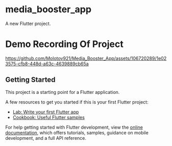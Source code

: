 # media_booster_app

A new Flutter project.

# Demo Recording Of Project

https://github.com/Molotov921/Media_Booster_App/assets/106720289/1e023575-cfb8-448d-a63c-4639889cb65a

## Getting Started

This project is a starting point for a Flutter application.

A few resources to get you started if this is your first Flutter project:

- [Lab: Write your first Flutter app](https://docs.flutter.dev/get-started/codelab)
- [Cookbook: Useful Flutter samples](https://docs.flutter.dev/cookbook)

For help getting started with Flutter development, view the
[online documentation](https://docs.flutter.dev/), which offers tutorials,
samples, guidance on mobile development, and a full API reference.
